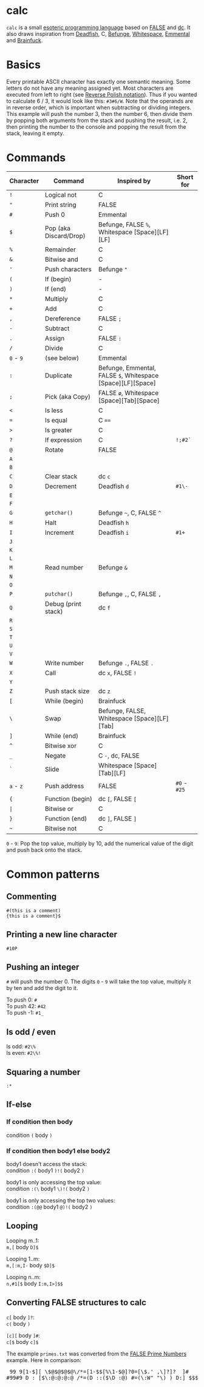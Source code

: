# calc
`calc` is a small [esoteric programming language](https://en.wikipedia.org/wiki/Esoteric_programming_language "esoteric programming language") based on [FALSE](https://esolangs.org/wiki/FALSE "FALSE") and [dc](https://esolangs.org/wiki/Dc "dc"). It also draws inspiration from [Deadfish](https://esolangs.org/wiki/Deadfish "Deadfish"), C, [Befunge](https://esolangs.org/wiki/Befunge "Befunge"), [Whitespace](https://esolangs.org/wiki/Whitespace "Whitespace"), [Emmental](https://esolangs.org/wiki/Emmental "Emmental") and [Brainfuck](https://esolangs.org/wiki/Brainfuck "Brainfuck").

# Basics
Every printable ASCII character has exactly one semantic meaning. Some letters do not have any meaning assigned yet. Most characters are executed from left to right (see [Reverse Polish notation](https://en.wikipedia.org/wiki/Reverse_Polish_notation "RPN")). Thus if you wanted to calculate 6 / 3, it would look like this: `#3#6/W`. Note that the operands are in reverse order, which is important when subtracting or dividing integers. This example will push the number 3, then the number 6, then divide them by popping both arguments from the stack and pushing the result, i.e. 2, then printing the number to the console and popping the result from the stack, leaving it empty.

# Commands

|Character          |Command               |Inspired by                                                      |Short for   |
|-------------------|----------------------|-----------------------------------------------------------------|------------|
|`!`                |Logical not           |C                                                                |            |
|`"`                |Print string          |FALSE                                                            |            |
|`#`                |Push 0                |Emmental                                                         |            |
|`$`                |Pop (aka Discard/Drop)|Befunge, FALSE `%`, Whitespace \[Space\]\[LF\]\[LF\]             |            |
|`%`                |Remainder             |C                                                                |            |
|`&`                |Bitwise and           |C                                                                |            |
|`'`                |Push characters       |Befunge `"`                                                      |            |
|`(`                |If (begin)            |-                                                                |            |
|`)`                |If (end)              |-                                                                |            |
|`*`                |Multiply              |C                                                                |            |
|`+`                |Add                   |C                                                                |            |
|`,`                |Dereference           |FALSE `;`                                                        |            |
|`-`                |Subtract              |C                                                                |            |
|`.`                |Assign                |FALSE `:`                                                        |            |
|`/`                |Divide                |C                                                                |            |
|`0` - `9`          |(see below)           |Emmental                                                         |            |
|`:`                |Duplicate             |Befunge, Emmental, FALSE `$`, Whitespace \[Space\]\[LF\]\[Space\]|            |
|`;`                |Pick (aka Copy)       |FALSE `ø`, Whitespace \[Space\]\[Tab\]\[Space\]                  |            |
|`<`                |Is less               |C                                                                |            |
|`=`                |Is equal              |C `==`                                                           |            |
|`>`                |Is greater            |C                                                                |            |
|`?`                |If expression         |C                                                                |`` !;#2` `` |
|`@`                |Rotate                |FALSE                                                            |            |
|`A`                |                      |                                                                 |            |
|`B`                |                      |                                                                 |            |
|`C`                |Clear stack           |dc `c`                                                           |            |
|`D`                |Decrement             |Deadfish `d`                                                     |`#1\-`      |
|`E`                |                      |                                                                 |            |
|`F`                |                      |                                                                 |            |
|`G`                |`getchar()`           |Befunge `~`, C, FALSE `^`                                        |            |
|`H`                |Halt                  |Deadfish `h`                                                     |            |
|`I`                |Increment             |Deadfish `i`                                                     |`#1+`       |
|`J`                |                      |                                                                 |            |
|`K`                |                      |                                                                 |            |
|`L`                |                      |                                                                 |            |
|`M`                |Read number           |Befunge `&`                                                      |            |
|`N`                |                      |                                                                 |            |
|`O`                |                      |                                                                 |            |
|`P`                |`putchar()`           |Befunge `,`, C, FALSE `,`                                        |            |
|`Q`                |Debug (print stack)   |dc `f`                                                           |            |
|`R`                |                      |                                                                 |            |
|`S`                |                      |                                                                 |            |
|`T`                |                      |                                                                 |            |
|`U`                |                      |                                                                 |            |
|`V`                |                      |                                                                 |            |
|`W`                |Write number          |Befunge `.`, FALSE `.`                                           |            |
|`X`                |Call                  |dc `x`, FALSE `!`                                                |            |
|`Y`                |                      |                                                                 |            |
|`Z`                |Push stack size       |dc `z`                                                           |            |
|`[`                |While (begin)         |Brainfuck                                                        |            |
|`\`                |Swap                  |Befunge, FALSE, Whitespace \[Space\]\[LF\]\[Tab\]                |            |
|`]`                |While (end)           |Brainfuck                                                        |            |
|`^`                |Bitwise xor           |C                                                                |            |
|`_`                |Negate                |C `-`, dc, FALSE                                                 |            |
|`` ` ``            |Slide                 |Whitespace \[Space\]\[Tab\]\[LF\]                                |            |
|`a` - `z`          |Push address          |FALSE                                                            |`#0` - `#25`|
|`{`                |Function (begin)      |dc `[`, FALSE `[`                                                |            |
|<code>&#124;</code>|Bitwise or            |C                                                                |            |
|`}`                |Function (end)        |dc `]`, FALSE `]`                                                |            |
|`~`                |Bitwise not           |C                                                                |            |

`0` - `9`: Pop the top value, multiply by 10, add the numerical value of the digit and push back onto the stack.

# Common patterns

## Commenting
`#(this is a comment)`  
`{this is a comment}$`

## Printing a new line character

`#10P`

## Pushing an integer

`#` will push the number 0. The digits `0` - `9` will take the top value, multiply it by ten and add the digit to it.

To push 0: `#`  
To push 42: `#42`  
To push -1: `#1_`

## Is odd / even

Is odd: `#2\%`  
Is even: `#2\%!`

## Squaring a number

`:*`

## If-else

### If condition then body

condition `(` body `)`

### If condition then body1 else body2

body1 doesn't access the stack:  
condition `:(` body1 `)!(` body2 `)`

body1 is only accessing the top value:  
condition `:(\` body1 `\)!(` body2 `)`

body1 is only accessing the top two values:  
condition `:(@@` body1 `@)!(` body2 `)`

## Looping

Looping m..1:  
`m,[` body `D]$`

Looping 1..m:  
`m,[:m,I-` body `$D]$`

Looping n..m:  
`n,#1[$` body `I:m,I>]$$`

## Converting FALSE structures to calc

`c[` body `]?`:  
`c(` body `)`

`[c][` body `]#`:  
`c[$` body `c]$`

The example `primes.txt` was converted from the [FALSE Prime Numbers](http://strlen.com/false-language "FALSE Prime Numbers") example. Here in comparison:  
<pre> 99 9[1-$][ \$@$@$@$@\/*=[1-$$[%\1-$@]?0=[\$.' ,\]?]?  ]#
#99#9 D : [$\:@:@:@:@ /*=(D ::($\D :@) #=(\:W" "\) ) D:] $$$</pre>
